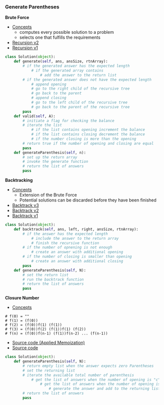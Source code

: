 ### Generate Parentheses
**Brute Force**
- [Concepts](images/Brute.png)
    - computes every possible solution to a problem 
    - selects one that fulfills the requirements
- [Recursion v2](source/Recursion2.py)
- [Recursion v1](source/Recursion.py)

```python
class Solution(object):
    def generate(self, ans, ansSize, rtnArray):
        # if the generated answer has the expected length
            # if the generated array contains
                # add the answer to the return list
        # if the generated answer does not have the expected length
            # append opening
            # go to the right child of the recursive tree
            # go back to the parent
            # append closing
            # go to the left child of the recursive tree
            # go back to the parent of the recursive tree
        pass
    def valid(self, A):
        # initiate a flag for checking the balance
        # iterate the list
            # if the list contains opening increment the balance
            # if the list contains closing decrement the balance
            # if the number closing is more than the opening
        # return true if the number of opening and closing are equal
        pass
    def generateParenthesis(self, n):
        # set up the return array
        # invoke the generate function
        # return the list of answers
        pass
```

**Backtracking**
- [Concepts](images/Backtrack.png)
    - Extension of the Brute Force 
    - Potential solutions can be discarded before they have been finished
- [Backtrack v3](source/BackTracking3.py)
- [Backtrack v2](source/BackTracking2.py)
- [Backtrack v1](source/BackTracking.py)

```python
class Solution(object):
    def backtrack(self, ans, left, right, ansSize, rtnArray):
        # if the answer has the expected length
            # include the answer to the return array
            # finish the recursive function
        # if the number of opnening is not enough
            # create an answer with additional opening
        # if the number of closing is smaller than opening
            # create an answer with additional closing
        pass
    def generateParenthesis(self, N):
        # set the return list
        # run the backtrack function
        # return the list of answers
        pass
```

**Closure Number**
- [Concepts](images/Closure.png)
```
# f(0) = ""
# f(1) = (f(0))
# f(2) = (f(0))f(1) (f(1))
# f(3) = (f(0))f(2) (f(1))f(1) (f(2))
# f(n) = (f(0))f(n-1) (f(1))f(n-2) ... (f(n-1))  
```
- [Source code (Applied Memoization)](source/Closure_DP.py)
- [Source code](source/Closure.py)

```python
class Solution(object):
    def generateParenthesis(self, N):
        # return empty list when the answer expects zero Parentheses
        # set the returning list
        # iterate the available total number of parenthesis
            # get the list of answers when the number of opening is "c"
                # get the list of answers when the number of opening is N - c - 1
                    # generate the answer and add to the returning list
        # return the list of answers
        pass
```